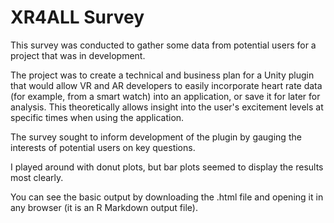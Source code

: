 # XR4ALL Survey

This survey was conducted to gather some data from potential users for a project that was in development.

The project was to create a technical and business plan for a Unity plugin that would allow VR and AR developers to easily incorporate heart rate data (for example, from a smart watch) into an application, or save it for later for analysis. This theoretically allows insight into the user's excitement levels at specific times when using the application.

The survey sought to inform development of the plugin by gauging the interests of potential users on key questions.

I played around with donut plots, but bar plots seemed to display the results most clearly.

You can see the basic output by downloading the .html file and opening it in any browser (it is an R Markdown output file).

